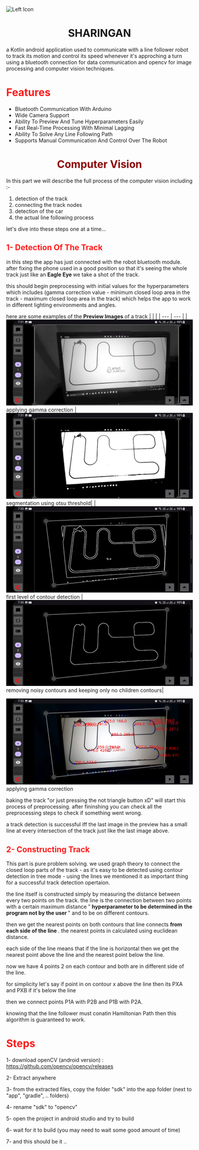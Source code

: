 

<img src="./readme_assets/icon.ico" align="left" alt="Left Icon" width="100"/>
<br>
<h1 align="center">
  SHARINGAN
</h1>

a Kotlin android application used to communicate with a line follower robot to track its motion and control its speed whenever it's approching a turn using a bluetooth connection for data communication and opencv for image processing and computer vision techniques.

# <div style="color: #ff1a1a"> Features </div>
- Bluetooth Communication With Arduino
- Wide Camera Support
- Ability To Preview And Tune Hyperparameters Easily
- Fast Real-Time Processing With Minimal Lagging
- Ability To Solve Any Line Following Path 
- Supports Manual Communication And Control Over The Robot


# <div style="color: #8b0000; text-align:center"> Computer Vision </div>

In this part we will describe the full process of the computer vision including :- 
1. detection of the track
2. connecting the track nodes
3. detection of the car 
4. the actual line following process 

let's dive into these steps one at a time...


## <div style="color: #ff1a1a;"> 1- Detection Of The Track </div>
in this step the app has just connected with the robot bluetooth module. after fixing the phone used in a good position so that it's seeing the whole track just like an <b> Eagle Eye </b> we take a shot of the track.

this should begin preprocessing with initial values for the hyperparameters which includes (gamma correction value - minimum closed loop area in the track - maximum closed loop area in the track) which helps the app to work in different lighting environments and angles.

here are some examples of the <b> Preview Images </b> of a track
| | |
| --- | --- |
| ![grey](./readme_assets/grayscale.png) applying gamma correction | ![binary](./readme_assets/binary.png) segmentation using otsu threshold|
| ![l1](./readme_assets/level1.png) first level of contour detection | ![l2](./readme_assets/level2.png) removing noisy contours and keeping only no children contours|

![track detection](./readme_assets/detected.png) applying gamma correction

baking the track "or just pressing the not triangle button xD" will start this process of preprocessing. after fininshing you can check all the preprocessing steps to check if something went wrong. 

a track detection is successful iff the last image in the preview has a small line at every intersection of the track just like the last image above.






## <div style="color: #ff1a1a;"> 2- Constructing Track </div>
This part is pure problem solving. we used graph theory to connect the closed loop parts of the track - as it's easy to be detected using contour detection in tree mode - using the lines we mentioned it as important thing for a successful track detection opertaion.

the line itself is constructed simply by measuring the distance between every two points on the track. the line is the connection between two points with a certain maximum distance "<b> hyperparameter to be determined in the program not by the user </b>" and to be on different contours.

then we get the nearest points on both contours that line connects <b> from each side of the line </b>. the nearest points in calculated using euclidean distance.

each side of the line means that if the line is horizontal then we get the nearest point above the line and the nearest point below the line.

now we have 4 points 2 on each contour and both are in different side of the line.

for simplicity let's say if point in on contour x above the line then its PXA and PXB if it's below the line

then we connect points P1A with P2B and P1B with P2A.

knowing that the line follower must conatin Hamiltonian Path then this algorithm is guaranteed to work.


# <div style="color: #ff1a1a"> Steps </div>

1- download openCV (android version) : https://github.com/opencv/opencv/releases

2- Extract anywhere

3- from the extracted files, copy the folder "sdk" into the app folder (next to "app", "gradle", .. folders)

4- rename "sdk" to "opencv"

5- open the project in android studio and try to build

6- wait for it to build (you may need to wait some good amount of time)

7- and this should be it .. 

